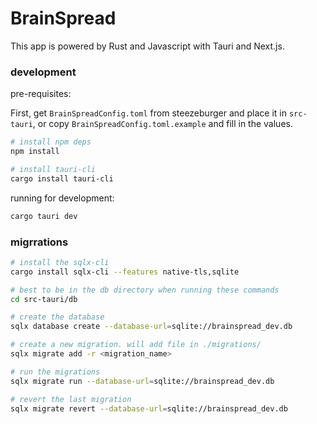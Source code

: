 # BrainSpread

This app is powered by Rust and Javascript with Tauri and Next.js.

### development

pre-requisites:

First, get `BrainSpreadConfig.toml` from steezeburger and place it in `src-tauri`, or copy `BrainSpreadConfig.toml.example` and fill in the values.

```bash
# install npm deps
npm install

# install tauri-cli
cargo install tauri-cli

 ```

running for development:

```bash
cargo tauri dev
```

### migrrations
```bash
# install the sqlx-cli
cargo install sqlx-cli --features native-tls,sqlite

# best to be in the db directory when running these commands
cd src-tauri/db

# create the database
sqlx database create --database-url=sqlite://brainspread_dev.db

# create a new migration. will add file in ./migrations/
sqlx migrate add -r <migration_name>

# run the migrations
sqlx migrate run --database-url=sqlite://brainspread_dev.db

# revert the last migration
sqlx migrate revert --database-url=sqlite://brainspread_dev.db
```
